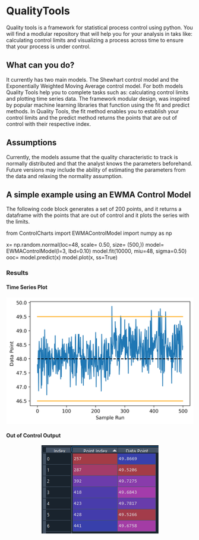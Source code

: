# QualityTools
 Quality tools is a framework for statistical process control using python. You will find a modlular repository that will help you for your analysis in taks like: calculating control limits and visualizing a process across time to ensure that your process is under control.
 
 ## What can you do?
 
 It currently has two main models. The Shewhart control model and the Exponentially Weighted Moving Average control model. For both models Quality Tools help you to complete tasks such as: calculating control limits and plotting time series data. The framework modular design, was inspired by popular machine learning libraries that function using the fit and predict methods. In Quality Tools, the fit method enables you to establish your control limits and the predict method returns the points that are out of control with their respective index. 
 
 ## Assumptions
 Currently, the models assume that the quality characteristic to track is normally distributed and that the analyst knows the parameters beforehand. Future versions may include the ability of estimating the parameters from the data and relaxing the normality assumption. 
 
 ## A simple example using an EWMA Control Model
 
 The following code block generates a set of 200 points, and it returns a dataframe with the points that are out of control and it plots the series with the limits. 
   
   from ControlCharts import EWMAControlModel
   import numpy as np
   
   x= np.random.normal(loc=48, scale= 0.50, size= (500,))
   model= EWMAControlModel(l=3, lbd=0.10)
   model.fit(10000, miu=48, sigma=0.50)
   ooc= model.predict(x)
   model.plot(x, ss=True)

### Results
  
  #### Time Series Plot
  <p align="center">
  <img src="https://github.com/fernando-acosta/QualityTools/blob/main/Examples/TimeSeriesExample1.png" />
  </p>
  
  #### Out of Control Output
  <p align="center">
  <img src="https://github.com/fernando-acosta/QualityTools/blob/main/Examples/OutofControlExample1.PNG" />
  </p>


 
